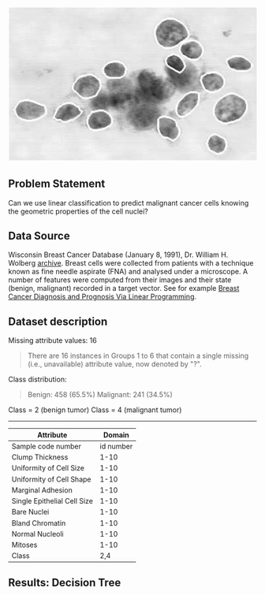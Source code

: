 ![](cancer_cell_image.png)

## Problem Statement
Can we use linear classification to predict malignant cancer cells knowing the geometric properties of the cell nuclei?

## Data Source
Wisconsin Breast Cancer Database (January 8, 1991), Dr. William H. Wolberg [archive](https://archive.ics.uci.edu/ml/datasets/Breast+Cancer+Wisconsin+(Diagnostic)). Breast cells were collected from patients with a technique known as fine needle aspirate (FNA) and analysed under a microscope. A number of features were computed from their images and their state (benign, malignant) recorded in a target vector. See for example [Breast Cancer Diagnosis and Prognosis Via Linear Programming](http://citeseerx.ist.psu.edu/viewdoc/download?doi=10.1.1.45.8794&rep=rep1&type=pdf).

## Dataset description

Missing attribute values: 16

   > There are 16 instances in Groups 1 to 6 that contain a single missing
   (i.e., unavailable) attribute value, now denoted by "?".

Class distribution:

   > Benign: 458 (65.5%)
     Malignant: 241 (34.5%)

Class = 2 (benign tumor)
Class = 4 (malignant tumor)

-- -----------------------------------------

| Attribute | Domain |
|---|-----|
| Sample code number | id number  |
| Clump Thickness | 1-10 |
| Uniformity of Cell Size  | 1-10 |
| Uniformity of Cell Shape  | 1-10 |
| Marginal Adhesion  | 1-10 |
| Single Epithelial Cell Size | 1-10 |
| Bare Nuclei | 1-10 |
| Bland Chromatin | 1-10 |
| Normal Nucleoli | 1-10 |
| Mitoses | 1-10 |
| Class | 2,4 |

## Results: Decision Tree
